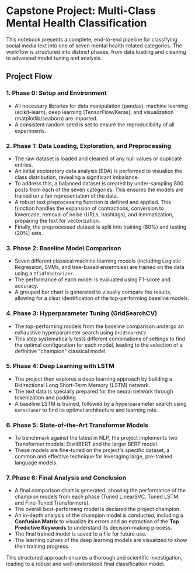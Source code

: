 # Capstone Project: Multi-Class Mental Health Classification

This notebook presents a complete, end-to-end pipeline for classifying social media text into one of seven mental health-related categories. The workflow is structured into distinct phases, from data loading and cleaning to advanced model tuning and analysis.

## Project Flow

### 1. Phase 0: Setup and Environment

* All necessary libraries for data manipulation (pandas), machine learning (scikit-learn), deep learning (TensorFlow/Keras), and visualization (matplotlib/seaborn) are imported.
* A consistent random seed is set to ensure the reproducibility of all experiments.

### 2. Phase 1: Data Loading, Exploration, and Preprocessing

* The raw dataset is loaded and cleaned of any null values or duplicate entries.
* An initial exploratory data analysis (EDA) is performed to visualize the class distribution, revealing a significant imbalance.
* To address this, a balanced dataset is created by under-sampling 800 posts from each of the seven categories. This ensures the models are trained on a fair representation of the data.
* A robust text preprocessing function is defined and applied. This function handles the expansion of contractions, conversion to lowercase, removal of noise (URLs, hashtags), and lemmatization, preparing the text for vectorization.
* Finally, the preprocessed dataset is split into training (80%) and testing (20%) sets.

### 3. Phase 2: Baseline Model Comparison

* Seven different classical machine learning models (including Logistic Regression, SVMs, and tree-based ensembles) are trained on the data using a `TfidfVectorizer`.
* The performance of each model is evaluated using F1-score and accuracy.
* A grouped bar chart is generated to visually compare the results, allowing for a clear identification of the top-performing baseline models.

### 4. Phase 3: Hyperparameter Tuning (GridSearchCV)

* The top-performing models from the baseline comparison undergo an exhaustive hyperparameter search using `GridSearchCV`.
* This step systematically tests different combinations of settings to find the optimal configuration for each model, leading to the selection of a definitive "champion" classical model.

### 5. Phase 4: Deep Learning with LSTM

* The project then explores a deep learning approach by building a Bidirectional Long Short-Term Memory (LSTM) network.
* The text data is specially prepared for the neural network through tokenization and padding.
* A baseline LSTM is trained, followed by a hyperparameter search using `KerasTuner` to find its optimal architecture and learning rate.

### 6. Phase 5: State-of-the-Art Transformer Models

* To benchmark against the latest in NLP, the project implements two Transformer models: DistilBERT and the larger BERT model.
* These models are fine-tuned on the project's specific dataset, a common and effective technique for leveraging large, pre-trained language models.

### 7. Phase 6: Final Analysis and Conclusion

* A final comparison chart is generated, showing the performance of the champion models from each phase (Tuned LinearSVC, Tuned LSTM, and Fine-Tuned Transformers).
* The overall best-performing model is declared the project champion.
* An in-depth analysis of the champion model is conducted, including a **Confusion Matrix** to visualize its errors and an extraction of the **Top Predictive Keywords** to understand its decision-making process.
* The final trained model is saved to a file for future use.
* The learning curves of the deep learning models are visualized to show their training progress.

This structured approach ensures a thorough and scientific investigation, leading to a robust and well-understood final classification model.
